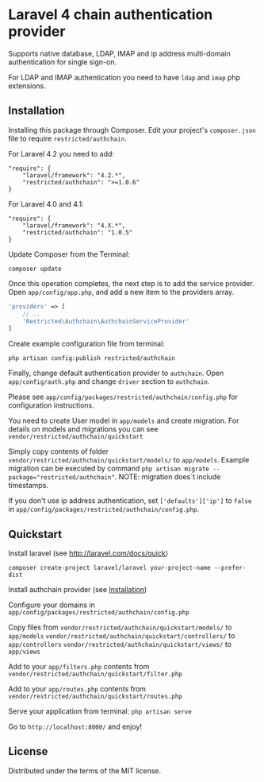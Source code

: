 Laravel 4 chain authentication provider
=========

Supports native database, LDAP, IMAP and ip address multi-domain authentication for single sign-on.

For LDAP and IMAP authentication you need to have `ldap` and `imap` php extensions.


## Installation

Installing this package through Composer. Edit your project's `composer.json` file to require `restricted/authchain`.

For Laravel 4.2 you need to add:

	"require": {
		"laravel/framework": "4.2.*",
		"restricted/authchain": ">=1.0.6"
	}

For Laravel 4.0 and 4.1:

	"require": {
		"laravel/framework": "4.X.*",
		"restricted/authchain": "1.0.5"
	}


Update Composer from the Terminal:

    composer update

Once this operation completes, the next step is to add the service provider. Open `app/config/app.php`, and add a new item to the providers array.

```php
'providers' => [
    // ..
    'Restricted\Authchain\AuthchainServiceProvider'
]
```

Create example configuration file from terminal:

    php artisan config:publish restricted/authchain

Finally, change default authentication provider to `authchain`. Open `app/config/auth.php` and change `driver` section to `authchain`.

Please see `app/config/packages/restricted/authchain/config.php` for configuration instructions.

You need to create User model in `app/models` and create migration.
For details on models and migrations you can see `vendor/restricted/authchain/quickstart`

Simply copy contents of folder `vendor/restricted/authchain/quickstart/models/` to `app/models`.
Example migration can be executed by command `php artisan migrate --package="restricted/authchain"`. NOTE: migration does`t include timestamps.

If you don't use ip address authentication, set `['defaults']['ip']` to `false` in `app/config/packages/restricted/authchain/config.php`.

## Quickstart

Install laravel (see http://laravel.com/docs/quick)

    composer create-project laravel/laravel your-project-name --prefer-dist

Install authchain provider (see [Installation](#installation))

Configure your domains in `app/config/packages/restricted/authchain/config.php`

Copy files from
    `vendor/restricted/authchain/quickstart/models/` to `app/models`
    `vendor/restricted/authchain/quickstart/controllers/` to `app/controllers`
    `vendor/restricted/authchain/quickstart/views/` to `app/views`

Add to your `app/filters.php` contents from `vendor/restricted/authchain/quickstart/filter.php`

Add to your `app/routes.php` contents from `vendor/restricted/authchain/quickstart/routes.php`

Serve your application from terminal: `php artisan serve`

Go to `http://localhost:8000/` and enjoy!


## License

Distributed under the terms of the MIT license.
